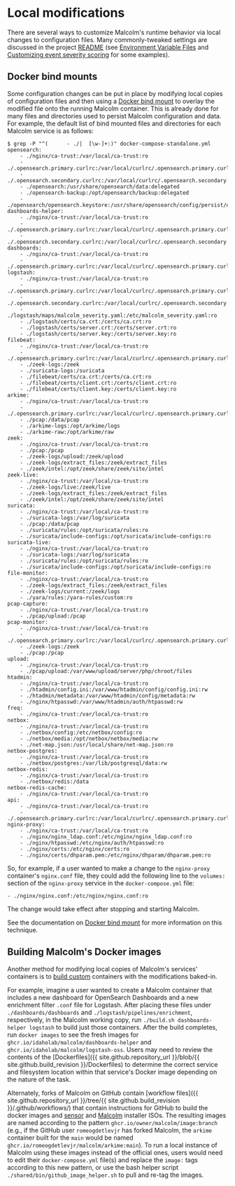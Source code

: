 # <a name="LocalMods"></a>Local modifications

There are several ways to customize Malcolm's runtime behavior via local changes to configuration files. Many commonly-tweaked settings are discussed in the project [README](README.md) (see [Environment Variable Files](malcolm-config.md#MalcolmConfigEnvVars) and [Customizing event severity scoring](severity.md#SeverityConfig) for some examples).

## <a name="Bind"></a>Docker bind mounts

Some configuration changes can be put in place by modifying local copies of configuration files and then using a [Docker bind mount](https://docs.docker.com/storage/bind-mounts/) to overlay the modified file onto the running Malcolm container. This is already done for many files and directories used to persist Malcolm configuration and data. For example, the default list of bind mounted files and directories for each Malcolm service is as follows:

```
$ grep -P "^(      - ./|  [\w-]+:)" docker-compose-standalone.yml
opensearch:
    - ./nginx/ca-trust:/var/local/ca-trust:ro
    - ./.opensearch.primary.curlrc:/var/local/curlrc/.opensearch.primary.curlrc:ro
    - ./.opensearch.secondary.curlrc:/var/local/curlrc/.opensearch.secondary.curlrc:ro
    - ./opensearch:/usr/share/opensearch/data:delegated
    - ./opensearch-backup:/opt/opensearch/backup:delegated
    - ./opensearch/opensearch.keystore:/usr/share/opensearch/config/persist/opensearch.keystore:rw
dashboards-helper:
    - ./nginx/ca-trust:/var/local/ca-trust:ro
    - ./.opensearch.primary.curlrc:/var/local/curlrc/.opensearch.primary.curlrc:ro
    - ./.opensearch.secondary.curlrc:/var/local/curlrc/.opensearch.secondary.curlrc:ro
dashboards:
    - ./nginx/ca-trust:/var/local/ca-trust:ro
    - ./.opensearch.primary.curlrc:/var/local/curlrc/.opensearch.primary.curlrc:ro
logstash:
    - ./nginx/ca-trust:/var/local/ca-trust:ro
    - ./.opensearch.primary.curlrc:/var/local/curlrc/.opensearch.primary.curlrc:ro
    - ./.opensearch.secondary.curlrc:/var/local/curlrc/.opensearch.secondary.curlrc:ro
    - ./logstash/maps/malcolm_severity.yaml:/etc/malcolm_severity.yaml:ro
    - ./logstash/certs/ca.crt:/certs/ca.crt:ro
    - ./logstash/certs/server.crt:/certs/server.crt:ro
    - ./logstash/certs/server.key:/certs/server.key:ro
filebeat:
    - ./nginx/ca-trust:/var/local/ca-trust:ro
    - ./.opensearch.primary.curlrc:/var/local/curlrc/.opensearch.primary.curlrc:ro
    - ./zeek-logs:/zeek
    - ./suricata-logs:/suricata
    - ./filebeat/certs/ca.crt:/certs/ca.crt:ro
    - ./filebeat/certs/client.crt:/certs/client.crt:ro
    - ./filebeat/certs/client.key:/certs/client.key:ro
arkime:
    - ./nginx/ca-trust:/var/local/ca-trust:ro
    - ./.opensearch.primary.curlrc:/var/local/curlrc/.opensearch.primary.curlrc:ro
    - ./pcap:/data/pcap
    - ./arkime-logs:/opt/arkime/logs
    - ./arkime-raw:/opt/arkime/raw
zeek:
    - ./nginx/ca-trust:/var/local/ca-trust:ro
    - ./pcap:/pcap
    - ./zeek-logs/upload:/zeek/upload
    - ./zeek-logs/extract_files:/zeek/extract_files
    - ./zeek/intel:/opt/zeek/share/zeek/site/intel
zeek-live:
    - ./nginx/ca-trust:/var/local/ca-trust:ro
    - ./zeek-logs/live:/zeek/live
    - ./zeek-logs/extract_files:/zeek/extract_files
    - ./zeek/intel:/opt/zeek/share/zeek/site/intel
suricata:
    - ./nginx/ca-trust:/var/local/ca-trust:ro
    - ./suricata-logs:/var/log/suricata
    - ./pcap:/data/pcap
    - ./suricata/rules:/opt/suricata/rules:ro
    - ./suricata/include-configs:/opt/suricata/include-configs:ro
suricata-live:
    - ./nginx/ca-trust:/var/local/ca-trust:ro
    - ./suricata-logs:/var/log/suricata
    - ./suricata/rules:/opt/suricata/rules:ro
    - ./suricata/include-configs:/opt/suricata/include-configs:ro
file-monitor:
    - ./nginx/ca-trust:/var/local/ca-trust:ro
    - ./zeek-logs/extract_files:/zeek/extract_files
    - ./zeek-logs/current:/zeek/logs
    - ./yara/rules:/yara-rules/custom:ro
pcap-capture:
    - ./nginx/ca-trust:/var/local/ca-trust:ro
    - ./pcap/upload:/pcap
pcap-monitor:
    - ./nginx/ca-trust:/var/local/ca-trust:ro
    - ./.opensearch.primary.curlrc:/var/local/curlrc/.opensearch.primary.curlrc:ro
    - ./zeek-logs:/zeek
    - ./pcap:/pcap
upload:
    - ./nginx/ca-trust:/var/local/ca-trust:ro
    - ./pcap/upload:/var/www/upload/server/php/chroot/files
htadmin:
    - ./nginx/ca-trust:/var/local/ca-trust:ro
    - ./htadmin/config.ini:/var/www/htadmin/config/config.ini:rw
    - ./htadmin/metadata:/var/www/htadmin/config/metadata:rw
    - ./nginx/htpasswd:/var/www/htadmin/auth/htpasswd:rw
freq:
    - ./nginx/ca-trust:/var/local/ca-trust:ro
netbox:
    - ./nginx/ca-trust:/var/local/ca-trust:ro
    - ./netbox/config:/etc/netbox/config:ro
    - ./netbox/media:/opt/netbox/netbox/media:rw
    - ./net-map.json:/usr/local/share/net-map.json:ro
netbox-postgres:
    - ./nginx/ca-trust:/var/local/ca-trust:ro
    - ./netbox/postgres:/var/lib/postgresql/data:rw
netbox-redis:
    - ./nginx/ca-trust:/var/local/ca-trust:ro
    - ./netbox/redis:/data
netbox-redis-cache:
    - ./nginx/ca-trust:/var/local/ca-trust:ro
api:
    - ./nginx/ca-trust:/var/local/ca-trust:ro
    - ./.opensearch.primary.curlrc:/var/local/curlrc/.opensearch.primary.curlrc:ro
nginx-proxy:
    - ./nginx/ca-trust:/var/local/ca-trust:ro
    - ./nginx/nginx_ldap.conf:/etc/nginx/nginx_ldap.conf:ro
    - ./nginx/htpasswd:/etc/nginx/auth/htpasswd:ro
    - ./nginx/certs:/etc/nginx/certs:ro
    - ./nginx/certs/dhparam.pem:/etc/nginx/dhparam/dhparam.pem:ro
```

So, for example, if a user wanted to make a change to the `nginx-proxy` container's `nginx.conf` file, they could add the following line to the `volumes:` section of the `nginx-proxy` service in the `docker-compose.yml` file:

```
- ./nginx/nginx.conf:/etc/nginx/nginx.conf:ro
```

The change would take effect after stopping and starting Malcolm.

See the documentation on [Docker bind mount](https://docs.docker.com/storage/bind-mounts/) for more information on this technique.

## <a name="ContribBuild"></a>Building Malcolm's Docker images

Another method for modifying local copies of Malcolm's services' containers is to [build custom](development.md#Build) containers with the modifications baked-in.

For example, imagine a user wanted to create a Malcolm container that includes a new dashboard for OpenSearch Dashboards and a new enrichment filter `.conf` file for Logstash. After placing these files under `./dashboards/dashboards` and `./logstash/pipelines/enrichment`, respectively, in the Malcolm working copy, run `./build.sh dashboards-helper logstash` to build just those containers. After the build completes, run `docker images` to see the fresh images for `ghcr.io/idaholab/malcolm/dashboards-helper` and `ghcr.io/idaholab/malcolm/logstash-oss`. Users may need to review the contents of the [Dockerfiles]({{ site.github.repository_url }}/blob/{{ site.github.build_revision }}/Dockerfiles) to determine the correct service and filesystem location within that service's Docker image depending on the nature of the task.

Alternately, forks of Malcolm on GitHub contain [workflow files]({{ site.github.repository_url }}/tree/{{ site.github.build_revision }}/.github/workflows/) that contain instructions for GitHub to build the docker images and [sensor](live-analysis.md#Hedgehog) and [Malcolm](malcolm-iso.md#ISO) installer ISOs. The resulting images are named according to the pattern `ghcr.io/owner/malcolm/image:branch` (e.g., if the GitHub user `romeogdetlevjr` has forked Malcolm, the `arkime` container built for the `main` would be named `ghcr.io/romeogdetlevjr/malcolm/arkime:main`). To run a local instance of Malcolm using these images instead of the official ones, users would need to edit their `docker-compose.yml` file(s) and replace the `image:` tags according to this new pattern, or use the bash helper script `./shared/bin/github_image_helper.sh` to pull and re-tag the images.